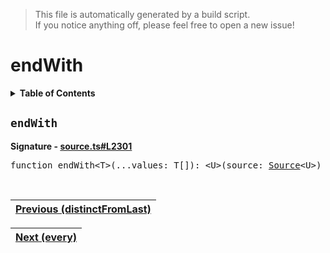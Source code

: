 > This file is automatically generated by a build script.<br>If you notice anything off, please feel free to open a new issue!

# endWith

<details><summary><b>Table of Contents</b></summary>

1. [<code>endWith</code>](#endWith)</details>

## <a name="endWith"></a><code>endWith</code>

<b>Signature - [source.ts#L2301](..\/..\/packages\/core\/src\/source.ts#L2301)</b>

<pre>function endWith&lt;T&gt;(...values: T[]): &lt;U&gt;(source: <a href="../03-api-source/00-Source.md#Source-Interface">Source</a>&lt;U&gt;) =&gt; <a href="../03-api-source/00-Source.md#Source-Interface">Source</a>&lt;T | U&gt;</pre><br>

| [Previous \(distinctFromLast\)](022-distinctFromLast.md#readme) |
| --- |

<div align="right">

| [Next \(every\)](024-every.md#readme) |
| --- |
</div>
